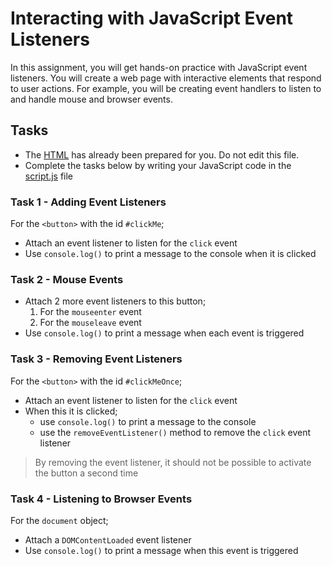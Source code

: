 # Interacting with JavaScript Event Listeners

In this assignment, you will get hands-on practice with JavaScript event listeners. You will create a web page with interactive elements that respond to user actions. For example, you will be creating event handlers to listen to and handle mouse and browser events.

## Tasks

- The [HTML](./index.html) has already been prepared for you. Do not edit this file.
- Complete the tasks below by writing your JavaScript code in the [script.js](./script.js) file

### Task 1 - Adding Event Listeners

For the `<button>` with the id `#clickMe`;

- Attach an event listener to listen for the `click` event
- Use `console.log()` to print a message to the console when it is clicked

### Task 2 - Mouse Events

- Attach 2 more event listeners to this button;
  1. For the `mouseenter` event
  2. For the `mouseleave` event
- Use `console.log()` to print a message when each event is triggered

### Task 3 - Removing Event Listeners

For the `<button>` with the id `#clickMeOnce`;

- Attach an event listener to listen for the `click` event
- When this it is clicked;
  - use `console.log()` to print a message to the console
  - use the `removeEventListener()` method to remove the `click` event listener

> By removing the event listener, it should not be possible to activate the button a second time

### Task 4 - Listening to Browser Events

For the `document` object;

- Attach a `DOMContentLoaded` event listener
- Use `console.log()` to print a message when this event is triggered
